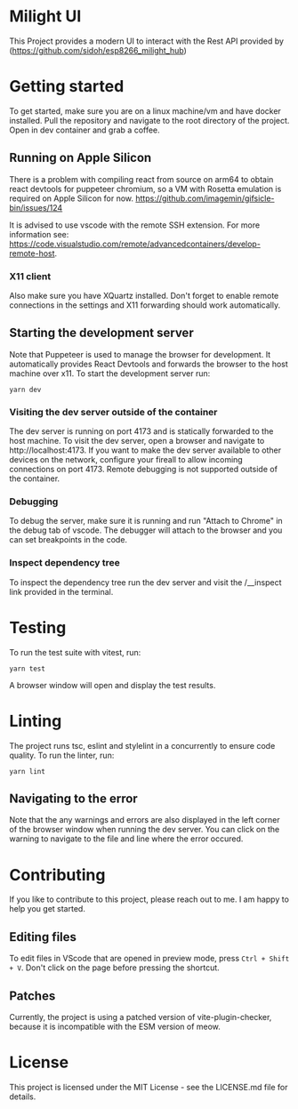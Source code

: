 # Milight UI

This Project provides a modern UI to interact with the Rest API provided by (https://github.com/sidoh/esp8266_milight_hub)

# Getting started
To get started, make sure you are on a linux machine/vm and have docker installed. Pull the repository and navigate to the root directory of the project. Open in dev container and grab a coffee.

## Running on Apple Silicon
There is a problem with compiling react from source on arm64 to obtain react devtools for puppeteer chromium, so a VM with Rosetta emulation is required on Apple Silicon for now. 
https://github.com/imagemin/gifsicle-bin/issues/124

It is advised to use vscode with the remote SSH extension. For more information see:
https://code.visualstudio.com/remote/advancedcontainers/develop-remote-host. 

### X11 client
Also make sure you have XQuartz installed. Don't forget to enable remote connections in the settings and X11 forwarding should work automatically.

## Starting the development server
Note that Puppeteer is used to manage the browser for development. It automatically provides React Devtools and forwards the browser to the host machine over x11. To start the development server run:


```
yarn dev
```

### Visiting the dev server outside of the container
The dev server is running on port 4173 and is statically forwarded to the host machine. To visit the dev server, open a browser and navigate to http://localhost:4173. If you want to make the dev server available to other devices on the network, configure your fireall to allow incoming connections on port 4173. Remote debugging is not supported outside of the container.

### Debugging
To debug the server, make sure it is running and run "Attach to Chrome" in the debug tab of vscode. The debugger will attach to the browser and you can set breakpoints in the code.

### Inspect dependency tree
To inspect the dependency tree run the dev server and visit the /__inspect link provided in the terminal.


# Testing
To run the test suite with vitest, run:

```
yarn test
```
A browser window will open and display the test results.

# Linting
The project runs tsc, eslint and stylelint in a concurrently to ensure code quality. To run the linter, run:

```
yarn lint
```

## Navigating to the error
Note that the any warnings and errors are also displayed in the left corner of the browser window when running the dev server. You can click on the warning to navigate to the file and line where the error occured.

# Contributing
If you like to contribute to this project, please reach out to me. I am happy to help you get started.

## Editing files
To edit files in VScode that are opened in preview mode, press `Ctrl + Shift + V`. Don't click on the page before pressing the shortcut.

## Patches
Currently, the project is using a patched version of vite-plugin-checker, because it is incompatible with the ESM version of meow.

# License
This project is licensed under the MIT License - see the LICENSE.md file for details.
